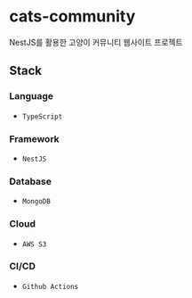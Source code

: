 # cats-community
NestJS를 활용한 고양이 커뮤니티 웹사이트 프로젝트

## Stack

### Language
- `TypeScript`

### Framework
- `NestJS`

### Database
- `MongoDB`

### Cloud
- `AWS S3`

### CI/CD
- `Github Actions`

